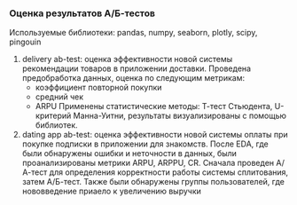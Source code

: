 ### Оценка результатов А/Б-тестов    
Используемые библиотеки: pandas, numpy, seaborn, plotly, scipy, pingouin    
1. delivery ab-test: оценка эффективности новой системы рекомендации товаров в приложении доставки. Проведена предобработка данных, оценка по следующим метрикам:
   * коэффициент повторной покупки
   *  средний чек
   *  ARPU
   Применены статистические методы: Т-тест Стьюдента, U-критерий Манна-Уитни, результаты визуализированы с помощью библиотек.
2. dating app ab-test: оценка эффективности новой системы оплаты при покупке подписки в приложении для знакомств.
   После EDA, где были обнаружены ошибки и неточности в данных, были проанализированы метрики ARPU, ARPPU, CR. Сначала проведен А/А-тест для определения корректности работы системы сплитования, затем А/Б-тест. Также были обнаружены группы пользователей, где нововведение приаело к увеличению выручки
